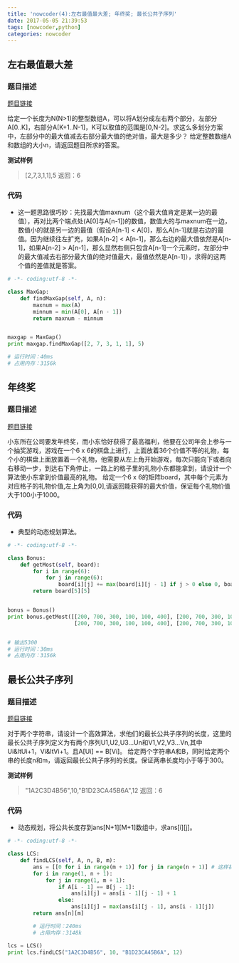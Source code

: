```yaml
---
title: 'nowcoder(4):左右最值最大差; 年终奖; 最长公共子序列'
date: 2017-05-05 21:39:53
tags: [nowcoder,python]
categories: nowcoder
---
```

## 左右最值最大差

### 题目描述

[题目链接](https://www.nowcoder.com/practice/f5805cc389394cf69d89b29c0430ff27?tpId=49&tqId=29359&tPage=1&rp=1&ru=/ta/2016test&qru=/ta/2016test/question-ranking)

给定一个长度为N(N>1)的整型数组A，可以将A划分成左右两个部分，左部分A[0..K]，右部分A[K+1..N-1]，K可以取值的范围是[0,N-2]。求这么多划分方案中，左部分中的最大值减去右部分最大值的绝对值，最大是多少？
给定整数数组A和数组的大小n，请返回题目所求的答案。

**测试样例**

>[2,7,3,1,1],5
返回：6

### 代码

- 这一题思路很巧妙：先找最大值maxnum（这个最大值肯定是某一边的最值），再对比两个端点处(A[0]与A[n-1])的数值，数值大的与maxnum在一边，数值小的就是另一边的最值（假设A[n-1] < A[0]，那么A[n-1]就是右边的最值。因为继续往左扩充，如果A[n-2] < A[n-1]，那么右边的最大值依然是A[n-1]，如果A[n-2] > A[n-1]，那么显然右侧只包含A[n-1]一个元素时，左部分中的最大值减去右部分最大值的绝对值最大，最值依然是A[n-1]），求得的这两个值的差值就是答案。
```python
# -*- coding:utf-8 -*-

class MaxGap:
    def findMaxGap(self, A, n):
        maxnum = max(A)
        minnum = min(A[0], A[n - 1])
        return maxnum - minnum


maxgap = MaxGap()
print maxgap.findMaxGap([2, 7, 3, 1, 1], 5)

# 运行时间：40ms
# 占用内存：3156k
```

## 年终奖

### 题目描述

[题目链接](https://www.nowcoder.com/practice/72a99e28381a407991f2c96d8cb238ab?tpId=49&tqId=29305&tPage=1&rp=1&ru=/ta/2016test&qru=/ta/2016test/question-ranking)

小东所在公司要发年终奖，而小东恰好获得了最高福利，他要在公司年会上参与一个抽奖游戏，游戏在一个6 x 6的棋盘上进行，上面放着36个价值不等的礼物，每个小的棋盘上面放置着一个礼物，他需要从左上角开始游戏，每次只能向下或者向右移动一步，到达右下角停止，一路上的格子里的礼物小东都能拿到，请设计一个算法使小东拿到价值最高的礼物。
给定一个6 x 6的矩阵board，其中每个元素为对应格子的礼物价值,左上角为[0,0],请返回能获得的最大价值，保证每个礼物价值大于100小于1000。

### 代码

- 典型的动态规划算法。
```python
# -*- coding:utf-8 -*-

class Bonus:
    def getMost(self, board):
        for i in range(6):
            for j in range(6):
                board[i][j] += max(board[i][j - 1] if j > 0 else 0, board[i - 1][j] if i > 0 else 0)
        return board[5][5]


bonus = Bonus()
print bonus.getMost([[200, 700, 300, 100, 100, 400], [200, 700, 300, 100, 100, 400], [200, 700, 300, 100, 100, 400],
                     [200, 700, 300, 100, 100, 400], [200, 700, 300, 100, 100, 400], [200, 700, 300, 100, 100, 400]])


# 输出5300
# 运行时间：30ms
# 占用内存：3156k
```

## 最长公共子序列

### 题目描述

[题目链接](https://www.nowcoder.com/practice/c996bbb77dd447d681ec6907ccfb488a?tpId=49&tqId=29348&tPage=1&rp=1&ru=/ta/2016test&qru=/ta/2016test/question-ranking)

对于两个字符串，请设计一个高效算法，求他们的最长公共子序列的长度，这里的最长公共子序列定义为有两个序列U1,U2,U3...Un和V1,V2,V3...Vn,其中Ui&ltUi+1，Vi&ltVi+1。且A[Ui] == B[Vi]。
给定两个字符串A和B，同时给定两个串的长度n和m，请返回最长公共子序列的长度。保证两串长度均小于等于300。

**测试样例**

>"1A2C3D4B56",10,"B1D23CA45B6A",12
返回：6

### 代码

- 动态规划，将公共长度存到ans[N+1][M+1]数组中，求ans[i][j]。
```python
# -*- coding:utf-8 -*-

class LCS:
    def findLCS(self, A, n, B, m):
        ans = [[0 for i in range(m + 1)] for j in range(n + 1)] # 这样初始化不用考虑[i-1]和[j-1]是否越界的问题
        for i in range(1, n + 1):
            for j in range(1, m + 1):
                if A[i - 1] == B[j - 1]: 
                    ans[i][j] = ans[i - 1][j - 1] + 1
                else:
                    ans[i][j] = max(ans[i][j - 1], ans[i - 1][j])
        return ans[n][m]

        # 运行时间：240ms
        # 占用内存：3148k

lcs = LCS()
print lcs.findLCS("1A2C3D4B56", 10, "B1D23CA45B6A", 12)
```